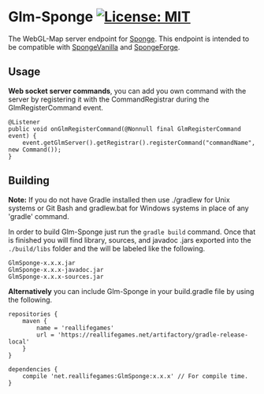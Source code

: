 # Glm-Sponge [![License: MIT](https://img.shields.io/badge/License-MIT-yellow.svg)](https://opensource.org/licenses/MIT)

The WebGL-Map server endpoint for [Sponge](https://www.spongepowered.org/). This endpoint is intended to be compatible 
with [SpongeVanilla](https://github.com/SpongePowered/SpongeVanilla) and [SpongeForge](https://github.com/SpongePowered/SpongeForge).

## Usage
**Web socket server commands**, you can add you own command with the server by registering it with the CommandRegistrar 
during the GlmRegisterCommand event.
```
@Listener
public void onGlmRegisterCommand(@Nonnull final GlmRegisterCommand event) {
    event.getGlmServer().getRegistrar().registerCommand("commandName", new Command());
}
```

## Building
**Note:** If you do not have Gradle installed then use ./gradlew for Unix systems or Git Bash and gradlew.bat for Windows 
systems in place of any 'gradle' command.

In order to build Glm-Sponge just run the `gradle build` command. Once that is finished you will find library, sources, and 
javadoc .jars exported into the `./build/libs` folder and the will be labeled like the following.
```
GlmSponge-x.x.x.jar
GlmSponge-x.x.x-javadoc.jar
GlmSponge-x.x.x-sources.jar
```

**Alternatively** you can include Glm-Sponge in your build.gradle file by using the following.
```
repositories {
    maven {
        name = 'reallifegames'
        url = 'https://reallifegames.net/artifactory/gradle-release-local'
    }
}

dependencies {
    compile 'net.reallifegames:GlmSponge:x.x.x' // For compile time.
}
```